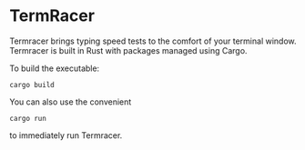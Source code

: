 # TermRacer

Termracer brings typing speed tests to the comfort of your terminal window.
Termracer is built in Rust with packages managed using Cargo. 

To build the executable:
```
cargo build
```

You can also use the convenient
```
cargo run
```
to immediately run Termracer.
